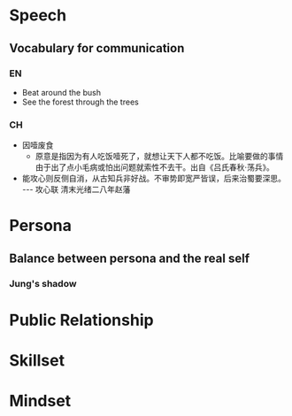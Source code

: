 # Speech
## Vocabulary for communication
### EN
- Beat around the bush
- See the forest through the trees
### CH
- 因噎废食
  - 原意是指因为有人吃饭噎死了，就想让天下人都不吃饭。比喻要做的事情由于出了点小毛病或怕出问题就索性不去干。出自《吕氏春秋·荡兵》。
- 能攻心则反侧自消，从古知兵非好战。不审势即宽严皆误，后来治蜀要深思。 --- 攻心联  清末光绪二八年赵藩
# Persona
## Balance between persona and the real self
### Jung's shadow

# Public Relationship

# Skillset

# Mindset